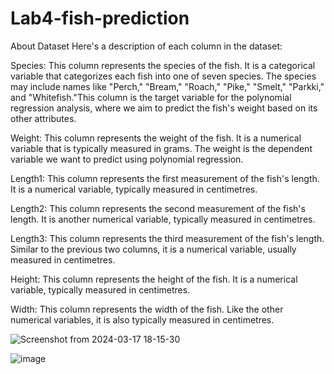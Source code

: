 # Lab4-fish-prediction


About Dataset 
Here's a description of each column in the dataset:

Species: This column represents the species of the fish. It is a categorical variable that categorizes each fish into one of seven species. The species may include names like "Perch," "Bream," "Roach," "Pike," "Smelt," "Parkki," and "Whitefish."This column is the target variable for the polynomial regression analysis, where we aim to predict the fish's weight based on its other attributes. 

Weight: This column represents the weight of the fish. It is a numerical variable that is typically measured in grams. The weight is the dependent variable we want to predict using polynomial regression.

Length1: This column represents the first measurement of the fish's length. It is a numerical variable, typically measured in centimetres. 

Length2: This column represents the second measurement of the fish's length. It is another numerical variable, typically measured in centimetres. 

Length3: This column represents the third measurement of the fish's length. Similar to the previous two columns, it is a numerical variable, usually measured in centimetres. 

Height: This column represents the height of the fish. It is a numerical variable, typically measured in centimetres. 

Width: This column represents the width of the fish. Like the other numerical variables, it is also typically measured in centimetres.

![Screenshot from 2024-03-17 18-15-30](https://github.com/princedalmet/Lab_4_FISHMARKET/assets/99526815/0700fc0b-94fb-41c4-9542-b62b369d251e)

![image](https://github.com/kunalkrishan19/Lab4-fish-prediction/assets/145516112/3dc43e12-916b-4dc0-94e9-e6d7fb01042d)




